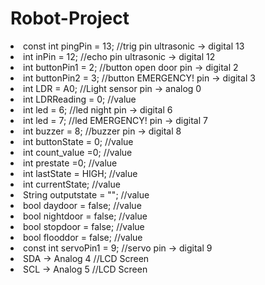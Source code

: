 # Robot-Project

<li>const int pingPin = 13;    //trig pin ultrasonic -> digital 13 </li>
<li>int inPin = 12;            //echo pin ultrasonic -> digital 12</li>
<li>int buttonPin1 = 2;        //button open door pin -> digital 2</li>
<li>int buttonPin2 = 3;        //button EMERGENCY! pin -> digital 3</li>
<li>int LDR = A0;              //Light sensor pin -> analog 0</li>
<li>int LDRReading = 0;              //value</li>
<li>int led = 6;               //led night pin -> digital 6</li>
<li>int led = 7;               //led EMERGENCY! pin -> digital 7</li>
<li>int buzzer = 8;            //buzzer pin -> digital 8</li>
<li>int buttonState = 0;             //value</li>
<li>int count_value =0;              //value</li>
<li>int prestate =0;                 //value</li>
<li>int lastState = HIGH;            //value</li>
<li>int currentState;                //value</li>
<li>String outputstate = "";         //value</li>
<li>bool daydoor = false;            //value</li>
<li>bool nightdoor = false;          //value</li>
<li>bool stopdoor = false;           //value</li>
<li>bool flooddor = false;           //value</li>
<li>const int servoPin1 = 9;   //servo pin -> digital 9</li>
<li>SDA -> Analog 4   //LCD Screen  </li>
<li>SCL -> Analog 5   //LCD Screen  </li>
